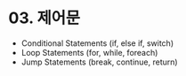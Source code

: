 # 03. 제어문

- Conditional Statements (if, else if, switch)
- Loop Statements (for, while, foreach)
- Jump Statements (break, continue, return)